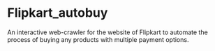 # Flipkart_autobuy
An interactive web-crawler for the website of Flipkart to automate the process of buying any products with multiple payment options.
